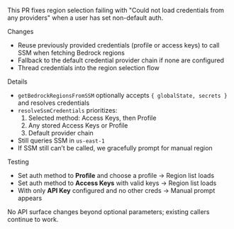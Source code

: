 This PR fixes region selection failing with "Could not load credentials from any providers" when a user has set non-default auth.

Changes

- Reuse previously provided credentials (profile or access keys) to call SSM when fetching Bedrock regions
- Fallback to the default credential provider chain if none are configured
- Thread credentials into the region selection flow

Details

- `getBedrockRegionsFromSSM` optionally accepts `{ globalState, secrets }` and resolves credentials
- `resolveSsmCredentials` prioritizes:
  1. Selected method: Access Keys, then Profile
  2. Any stored Access Keys or Profile
  3. Default provider chain
- Still queries SSM in `us-east-1`
- If SSM still can’t be called, we gracefully prompt for manual region

Testing

- Set auth method to **Profile** and choose a profile → Region list loads
- Set auth method to **Access Keys** with valid keys → Region list loads
- With only **API Key** configured and no other creds → Manual prompt appears

No API surface changes beyond optional parameters; existing callers continue to work.
